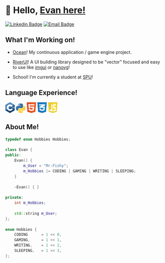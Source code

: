 # 👋 Hello, [Evan here!]()

[![Linkedin Badge](https://img.shields.io/badge/Evan_Fish-blue?style=flat&logo=Linkedin)](www.linkedin.com/in/evan-fish)
[![Email Badge](https://img.shields.io/badge/evanjfish@gmail.com-lightgray?style=flat&logo=Gmail)](mailto:evanjfish@gmail.com)

## What I'm Working on!
- [Ocean](https://github.com/Mr-Fishy/Ocean)! My continuous application / game engine project. 
- [RiverUI]()! A UI building library designed to be "vector" focused and easy to use like [imgui](https://github.com/ocornut/imgui) or [nanovg](https://github.com/memononen/nanovg)!

- School! I'm currently a student at [SPU](https://spu.edu)!

## Language Experience!
<img src = 'https://github.com/Mr-Fishy/Mr-Fishy/blob/main/images/cpp.svg' width='30'/> <img src = 'https://github.com/Mr-Fishy/Mr-Fishy/blob/main/images/python.svg' width='30'/> <img src = 'https://github.com/Mr-Fishy/Mr-Fishy/blob/main/images/html.svg' width='30'/> <img src = 'https://github.com/Mr-Fishy/Mr-Fishy/blob/main/images/css.svg' width='30'/> <img src = 'https://github.com/Mr-Fishy/Mr-Fishy/blob/main/images/javascript.svg' width='30'/>

## About Me!
```cpp
typedef enum Hobbies Hobbies;

class Evan {
public:
    Evan() {
        m_User = "Mr-Fishy";
        m_Hobbies |= CODING | GAMING | WRITING | SLEEPING;
    }

    ~Evan() { }

private:
    int m_Hobbies;

    std::string m_User;
};

enum Hobbies {
    CODING      = 1 << 0,
    GAMING,     = 1 << 1,
    WRITING,    = 1 << 2,
    SLEEPING,   = 1 << 3,
};
```
